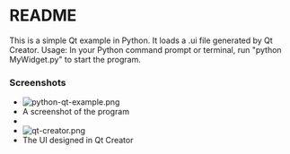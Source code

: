# README #

This is a simple Qt example in Python. It loads a .ui file generated by Qt Creator.
Usage:
In your Python command prompt or terminal, run "python MyWidget.py" to start the program.

### Screenshots ###

* ![python-qt-example.png](https://bitbucket.org/repo/nbez5M/images/3191483234-python-qt-example.png)
* A screenshot of the program
* 
* ![qt-creator.png](https://bitbucket.org/repo/nbez5M/images/2689078723-qt-creator.png)
* The UI designed in Qt Creator